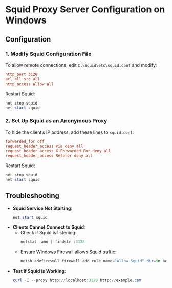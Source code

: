 # Squid Proxy Server Configuration on Windows

## **Configuration**

### **1. Modify Squid Configuration File**
To allow remote connections, edit `C:\Squid\etc\squid.conf` and modify:
```ini
http_port 3128
acl all src all
http_access allow all
```
Restart Squid:
```powershell
net stop squid
net start squid
```

### **2. Set Up Squid as an Anonymous Proxy**
To hide the client’s IP address, add these lines to `squid.conf`:
```ini
forwarded_for off
request_header_access Via deny all
request_header_access X-Forwarded-For deny all
request_header_access Referer deny all
```
Restart Squid:
```powershell
net stop squid
net start squid
```

## **Troubleshooting**

- **Squid Service Not Starting**:
  ```powershell
  net start squid
  ```
- **Clients Cannot Connect to Squid**:
  - Check if Squid is listening:
    ```powershell
    netstat -ano | findstr :3128
    ```
  - Ensure Windows Firewall allows Squid traffic:
    ```powershell
    netsh advfirewall firewall add rule name="Allow Squid" dir=in action=allow protocol=TCP localport=3128
    ```
- **Test if Squid is Working**:
  ```powershell
  curl -I --proxy http://localhost:3128 http://example.com
  ```
